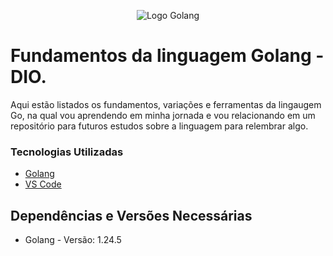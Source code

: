 <p align="center">
    <img src="https://blog.remontti.com.br/wp-content/uploads/2019/10/Golang.png" alt="Logo Golang">
</p>

# Fundamentos da linguagem Golang - DIO.

Aqui estão listados os fundamentos, variações e ferramentas da lingaugem Go, na qual vou aprendendo em minha jornada e vou relacionando em um repositório para futuros estudos sobre a linguagem para relembrar algo.

### Tecnologias Utilizadas


* [Golang](https://github.com/golang/go)
* [VS Code](https://www.docker.com/)


## Dependências e Versões Necessárias


* Golang - Versão: 1.24.5

